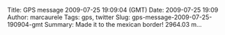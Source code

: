 Title: GPS message 2009-07-25 19:09:04 (GMT)
Date: 2009-07-25 19:09
Author: marcaurele
Tags: gps, twitter
Slug: gps-message-2009-07-25-190904-gmt
Summary: Made it to the mexican border! 2964.03 m...

<div id="gmap_20090725_120904" class="gmap"></div><script type="text/javascript">var gmap_20090725_120904={latitude:31.3337,longitude:-108.53,date:"2009-07-25 19:09:04 GMT",message:"Made it to the mexican border! 2964.03 miles since June 19th! Best trip ever! www.bikingthegreatdivide.com"};</script><script type="text/javascript" src="http://maps.google.com/maps?file=api&v=2&key=ABQIAAAAQAIOvERX26PIpIrh8sl_gRTtWEQBmOtJcMt1yzdnv7RWxqz1XxS_KYfmkM8Ye2Ypnzn4_F4H1HTKLQ"></script><script type="text/javascript" src="/sites/shakeyourlife.com/themes/syl_1_0/js/syl_googlemaps.js"></script></div>
